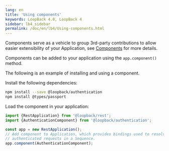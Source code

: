```yaml
---
lang: en
title: 'Using components'
keywords: LoopBack 4.0, LoopBack 4
sidebar: lb4_sidebar
permalink: /doc/en/lb4/Using-components.html
---
```


Components serve as a vehicle to group 3rd-party contributions to allow easier
extensibility of your Application, see [Components](Components.md) for more
details.

Components can be added to your application using the `app.component()` method.

The following is an example of installing and using a component.

Install the following dependencies:

```sh
npm install --save @loopback/authentication
npm install @types/passport
```

Load the component in your application:

```ts
import {RestApplication} from '@loopback/rest';
import {AuthenticationComponent} from '@loopback/authentication';

const app = new RestApplication();
// Add component to Application, which provides bindings used to resolve
// authenticated requests in a Sequence.
app.component(AuthenticationComponent);
```
